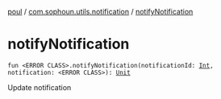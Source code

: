 [poul](../index.md) / [com.sophoun.utils.notification](index.md) / [notifyNotification](./notify-notification.md)

# notifyNotification

`fun <ERROR CLASS>.notifyNotification(notificationId: `[`Int`](https://kotlinlang.org/api/latest/jvm/stdlib/kotlin/-int/index.html)`, notification: <ERROR CLASS>): `[`Unit`](https://kotlinlang.org/api/latest/jvm/stdlib/kotlin/-unit/index.html)

Update notification

